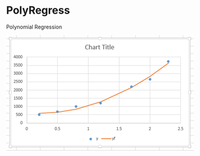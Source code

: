 # PolyRegress
Polynomial Regression

![](https://github.com/tarrinr/PolyRegress/raw/master/PolyRegress.png)

